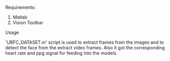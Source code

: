 Requirements:

1) Matlab
2) Vision Toolbar

Usage

'UBFC_DATASET.m' script is used to extract frames from the images and to detect the face from the extract video frames. Also it got the corresponding heart rate and ppg signal for feeding into the models.